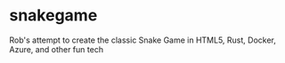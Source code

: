 # snakegame
Rob's attempt to create the classic Snake Game in HTML5, Rust, Docker, Azure, and other fun tech
